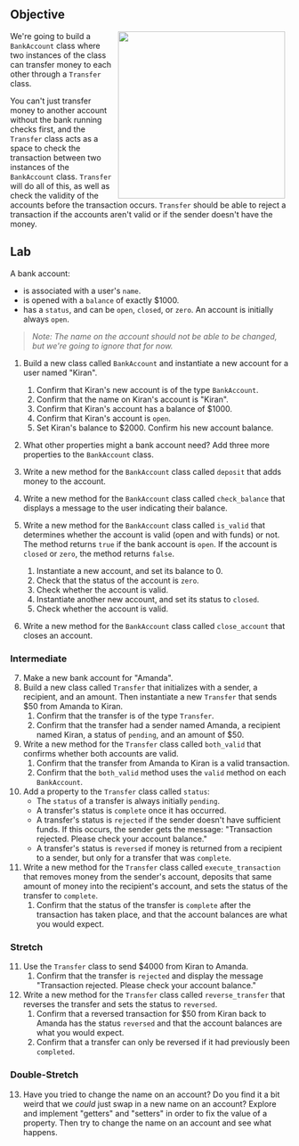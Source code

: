 ## Objective

<img src="https://after-school-assets.s3.amazonaws.com/jerry-mcguire.gif" width="300px" align="right" hspace="10"> We're going to build a `BankAccount` class where two instances of the class can transfer money to each other through a `Transfer` class.

You can't just transfer money to another account without the bank running checks first, and the `Transfer` class acts as a space to check the transaction between two instances of the `BankAccount` class. `Transfer` will do all of this, as well as check the validity of the accounts before the transaction occurs. `Transfer` should be able to reject a transaction if the accounts aren't valid or if the sender doesn't have the money.

## Lab

A bank account:
- is associated with a user's `name`.
- is opened with a `balance` of exactly $1000.
- has a `status`, and can be `open`, `closed`, or `zero`. An account is initially always `open`.

> _Note: The name on the account should not be able to be changed, but we're going to ignore that for now._

1. Build a new class called `BankAccount` and instantiate a new account for a user named "Kiran".
    1. Confirm that Kiran's new account is of the type `BankAccount`.
    2. Confirm that the name on Kiran's account is "Kiran".
    3. Confirm that Kiran's account has a balance of $1000.
    4. Confirm that Kiran's account is `open`.
    5. Set Kiran's balance to $2000. Confirm his new account balance.

2. What other properties might a bank account need? Add three more properties to the `BankAccount` class. 

3. Write a new method for the `BankAccount` class called `deposit` that adds money to the account.

4. Write a new method for the `BankAccount` class called `check_balance` that displays a message to the user indicating their balance.

5. Write a new method for the `BankAccount` class called `is_valid` that determines whether the account is valid (open and with funds) or not. The method returns `true` if the bank account is `open`. If the account is `closed` or `zero`, the method returns `false`.
    1. Instantiate a new account, and set its balance to 0.
    2. Check that the status of the account is `zero`.
    3. Check whether the account is valid.
    4. Instantiate another new account, and set its status to `closed`.
    5. Check whether the account is valid.

6. Write a new method for the `BankAccount` class called `close_account` that closes an account.

### Intermediate 

7. Make a new bank account for "Amanda".
8. Build a new class called `Transfer` that initializes with a sender, a recipient, and an amount. Then instantiate a new `Transfer` that sends $50 from Amanda to Kiran.
    1. Confirm that the transfer is of the type `Transfer`.
    2. Confirm that the transfer had a sender named Amanda, a recipient named Kiran, a status of `pending`, and an amount of $50.
9. Write a new method for the `Transfer` class called `both_valid` that confirms whether both accounts are valid.
    1. Confirm that the transfer from Amanda to Kiran is a valid transaction.
    2. Confirm that the `both_valid` method uses the `valid` method on each `BankAccount`.
10. Add a property to the `Transfer` class called `status`:
    - The `status` of a transfer is always initially `pending`. 
    - A transfer's status is `complete` once it has occurred.
    - A transfer's status is `rejected` if the sender doesn't have sufficient funds. If this occurs, the sender gets the message: "Transaction rejected. Please check your account balance."
    - A transfer's status is `reversed` if money is returned from a recipient to a sender, but only for a transfer that was `complete`.
11. Write a new method for the `Transfer` class called `execute_transaction` that removes money from the sender's account, deposits that same amount of money into the recipient's account, and sets the status of the transfer to `complete`.
    1. Confirm that the status of the transfer is `complete` after the transaction has taken place, and that the account balances are what you would expect.

### Stretch

11. Use the `Transfer` class to send $4000 from Kiran to Amanda.
    1. Confirm that the transfer is `rejected` and display the message "Transaction rejected. Please check your account balance."
12. Write a new method for the `Transfer` class called `reverse_transfer` that reverses the transfer and sets the status to `reversed`.
    1. Confirm that a reversed transaction for $50 from Kiran back to Amanda has the status `reversed` and that the account balances are what you would expect.
    2. Confirm that a transfer can only be reversed if it had previously been `completed`.

### Double-Stretch

13. Have you tried to change the name on an account? Do you find it a bit weird that we _could_ just swap in a new name on an account? Explore and implement "getters" and "setters" in order to fix the value of a property. Then try to change the name on an account and see what happens.
